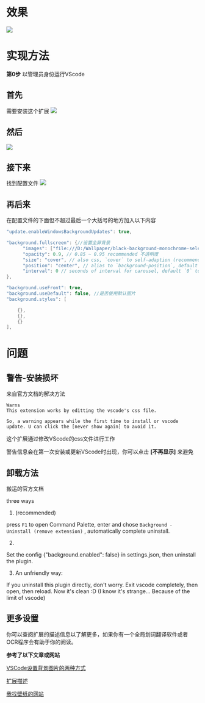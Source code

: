 # 效果
![](https://github.com/user-attachments/assets/8fec340b-ff7c-441b-8040-6ca534e8bf7e)
# 实现方法
**第0步** 以管理员身份运行VScode
## 首先
需要安装这个扩展
![](https://github.com/user-attachments/assets/c54a68b8-32a4-4a2d-964a-7c9db6d52688)

## 然后

![](https://github.com/user-attachments/assets/019b192b-4d83-4516-837a-b5f07c2a75ac)

## 接下来
找到配置文件
![](https://github.com/user-attachments/assets/d8b3b593-25e0-4279-ad65-af0fc940f453)
## 再后来
在配置文件的下面但不超过最后一个大括号的地方加入以下内容

~~~java
"update.enableWindowsBackgroundUpdates": true,

"background.fullscreen": {//设置全屏背景
      "images": ["file:///D:/Wallpaper/black-background-monochrome-selective-coloring-anime-girls-simple-background-Oshi-no-Ko-2252942-wallhere.com.png"], // urls of your images 在“///”后面添加自己的图片路径
      "opacity": 0.9, // 0.85 ~ 0.95 recommended 不透明度
      "size": "cover", // also css, `cover` to self-adaption (recommended)，or `contain`、`200px 200px`
      "position": "center", // alias to `background-position`, default `center`
      "interval": 0 // seconds of interval for carousel, default `0` to disabled.
},

"background.useFront": true,
"background.useDefault": false, //是否使用默认图片
"background.styles": [

    {},
    {},
    {}
],
~~~
# 问题
## 警告-安装损坏
来自官方文档的解决方法
~~~
Warns
This extension works by editting the vscode's css file.

So, a warning appears while the first time to install or vscode update. U can click the [never show again] to avoid it.
~~~
这个扩展通过修改VScode的css文件进行工作

警告信息会在第一次安装或更新VScode时出现，你可以点击 **[不再显示]** 来避免

## 卸载方法
搬运的官方文档

three ways

1. (recommended)

press `F1` to open Command Palette, enter and chose `Background - Uninstall (remove extension)` , automatically complete uninstall.

2. 
Set the config  {"background.enabled": false}  in settings.json, then uninstall the plugin.

3. An unfriendly way:

If you uninstall this plugin directly, don't worry.
Exit vscode completely, then open, then reload. Now it's clean :D
(I know it's strange... Because of the limit of vscode)

## 更多设置

你可以查阅扩展的描述信息以了解更多，如果你有一个全局划词翻译软件或者OCR程序会有助于你的阅读。

**参考了以下文章或网站**

[VSCode设置背景图片的两种方式](https://blog.csdn.net/ycx60rzvvbj/article/details/105615993)

[扩展描述](https://marketplace.visualstudio.com/items?itemName=shalldie.background)

[我找壁纸的网站](https://wallhere.com/zh/)